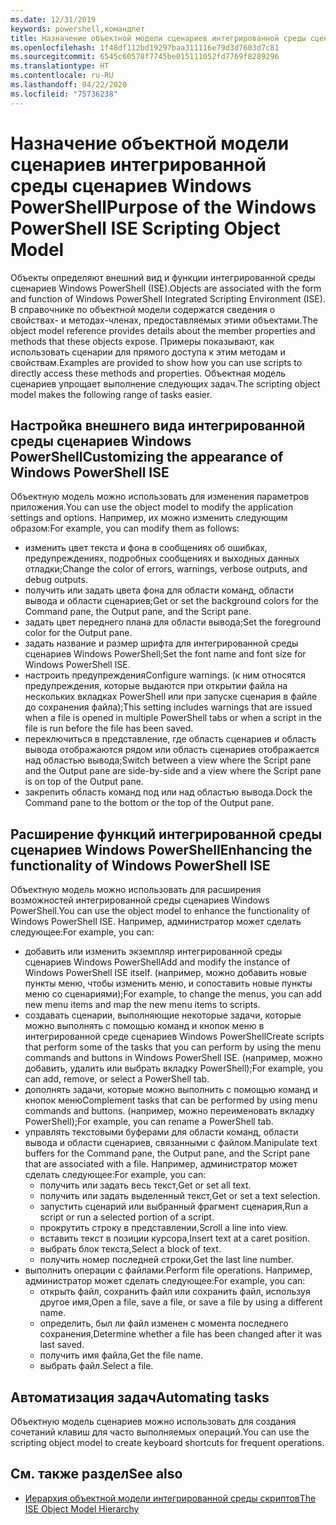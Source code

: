 ```yaml
---
ms.date: 12/31/2019
keywords: powershell,командлет
title: Назначение объектной модели сценариев интегрированной среды сценариев Windows PowerShell
ms.openlocfilehash: 1f48df112bd19297baa311116e79d3d7603d7c81
ms.sourcegitcommit: 6545c60578f7745be015111052fd7769f8289296
ms.translationtype: HT
ms.contentlocale: ru-RU
ms.lasthandoff: 04/22/2020
ms.locfileid: "75736238"
---
```

# <a name="purpose-of-the-windows-powershell-ise-scripting-object-model"></a><span data-ttu-id="5440f-103">Назначение объектной модели сценариев интегрированной среды сценариев Windows PowerShell</span><span class="sxs-lookup"><span data-stu-id="5440f-103">Purpose of the Windows PowerShell ISE Scripting Object Model</span></span>

<span data-ttu-id="5440f-104">Объекты определяют внешний вид и функции интегрированной среды сценариев Windows PowerShell (ISE).</span><span class="sxs-lookup"><span data-stu-id="5440f-104">Objects are associated with the form and function of Windows PowerShell Integrated Scripting Environment (ISE).</span></span> <span data-ttu-id="5440f-105">В справочнике по объектной модели содержатся сведения о свойствах- и методах-членах, предоставляемых этими объектами.</span><span class="sxs-lookup"><span data-stu-id="5440f-105">The object model reference provides details about the member properties and methods that these objects expose.</span></span> <span data-ttu-id="5440f-106">Примеры показывают, как использовать сценарии для прямого доступа к этим методам и свойствам.</span><span class="sxs-lookup"><span data-stu-id="5440f-106">Examples are provided to show how you can use scripts to directly access these methods and properties.</span></span> <span data-ttu-id="5440f-107">Объектная модель сценариев упрощает выполнение следующих задач.</span><span class="sxs-lookup"><span data-stu-id="5440f-107">The scripting object model makes the following range of tasks easier.</span></span>

## <a name="customizing-the-appearance-of-windows-powershell-ise"></a><span data-ttu-id="5440f-108">Настройка внешнего вида интегрированной среды сценариев Windows PowerShell</span><span class="sxs-lookup"><span data-stu-id="5440f-108">Customizing the appearance of Windows PowerShell ISE</span></span>

<span data-ttu-id="5440f-109">Объектную модель можно использовать для изменения параметров приложения.</span><span class="sxs-lookup"><span data-stu-id="5440f-109">You can use the object model to modify the application settings and options.</span></span> <span data-ttu-id="5440f-110">Например, их можно изменить следующим образом:</span><span class="sxs-lookup"><span data-stu-id="5440f-110">For example, you can modify them as follows:</span></span>

- <span data-ttu-id="5440f-111">изменить цвет текста и фона в сообщениях об ошибках, предупреждениях, подробных сообщениях и выходных данных отладки;</span><span class="sxs-lookup"><span data-stu-id="5440f-111">Change the color of errors, warnings, verbose outputs, and debug outputs.</span></span>
- <span data-ttu-id="5440f-112">получить или задать цвета фона для области команд, области вывода и области сценариев;</span><span class="sxs-lookup"><span data-stu-id="5440f-112">Get or set the background colors for the Command pane, the Output pane, and the Script pane.</span></span>
- <span data-ttu-id="5440f-113">задать цвет переднего плана для области вывода;</span><span class="sxs-lookup"><span data-stu-id="5440f-113">Set the foreground color for the Output pane.</span></span>
- <span data-ttu-id="5440f-114">задать название и размер шрифта для интегрированной среды сценариев Windows PowerShell;</span><span class="sxs-lookup"><span data-stu-id="5440f-114">Set the font name and font size for Windows PowerShell ISE.</span></span>
- <span data-ttu-id="5440f-115">настроить предупреждения</span><span class="sxs-lookup"><span data-stu-id="5440f-115">Configure warnings.</span></span> <span data-ttu-id="5440f-116">(к ним относятся предупреждения, которые выдаются при открытии файла на нескольких вкладках PowerShell или при запуске сценария в файле до сохранения файла);</span><span class="sxs-lookup"><span data-stu-id="5440f-116">This setting includes warnings that are issued when a file is opened in multiple PowerShell tabs or when a script in the file is run before the file has been saved.</span></span>
- <span data-ttu-id="5440f-117">переключиться в представление, где область сценариев и область вывода отображаются рядом или область сценариев отображается над областью вывода;</span><span class="sxs-lookup"><span data-stu-id="5440f-117">Switch between a view where the Script pane and the Output pane are side-by-side and a view where the Script pane is on top of the Output pane.</span></span>
- <span data-ttu-id="5440f-118">закрепить область команд под или над областью вывода.</span><span class="sxs-lookup"><span data-stu-id="5440f-118">Dock the Command pane to the bottom or the top of the Output pane.</span></span>

## <a name="enhancing-the-functionality-of-windows-powershell-ise"></a><span data-ttu-id="5440f-119">Расширение функций интегрированной среды сценариев Windows PowerShell</span><span class="sxs-lookup"><span data-stu-id="5440f-119">Enhancing the functionality of Windows PowerShell ISE</span></span>

<span data-ttu-id="5440f-120">Объектную модель можно использовать для расширения возможностей интегрированной среды сценариев Windows PowerShell.</span><span class="sxs-lookup"><span data-stu-id="5440f-120">You can use the object model to enhance the functionality of Windows PowerShell ISE.</span></span> <span data-ttu-id="5440f-121">Например, администратор может сделать следующее:</span><span class="sxs-lookup"><span data-stu-id="5440f-121">For example, you can:</span></span>

- <span data-ttu-id="5440f-122">добавить или изменить экземпляр интегрированной среды сценариев Windows PowerShell</span><span class="sxs-lookup"><span data-stu-id="5440f-122">Add and modify the instance of Windows PowerShell ISE itself.</span></span> <span data-ttu-id="5440f-123">(например, можно добавить новые пункты меню, чтобы изменить меню, и сопоставить новые пункты меню со сценариями);</span><span class="sxs-lookup"><span data-stu-id="5440f-123">For example, to change the menus, you can add new menu items and map the new menu items to scripts.</span></span>
- <span data-ttu-id="5440f-124">создавать сценарии, выполняющие некоторые задачи, которые можно выполнять с помощью команд и кнопок меню в интегрированной среде сценариев Windows PowerShell</span><span class="sxs-lookup"><span data-stu-id="5440f-124">Create scripts that perform some of the tasks that you can perform by using the menu commands and buttons in Windows PowerShell ISE.</span></span> <span data-ttu-id="5440f-125">(например, можно добавить, удалить или выбрать вкладку PowerShell);</span><span class="sxs-lookup"><span data-stu-id="5440f-125">For example, you can add, remove, or select a PowerShell tab.</span></span>
- <span data-ttu-id="5440f-126">дополнять задачи, которые можно выполнить с помощью команд и кнопок меню</span><span class="sxs-lookup"><span data-stu-id="5440f-126">Complement tasks that can be performed by using menu commands and buttons.</span></span> <span data-ttu-id="5440f-127">(например, можно переименовать вкладку PowerShell);</span><span class="sxs-lookup"><span data-stu-id="5440f-127">For example, you can rename a PowerShell tab.</span></span>
- <span data-ttu-id="5440f-128">управлять текстовыми буферами для области команд, области вывода и области сценариев, связанными с файлом.</span><span class="sxs-lookup"><span data-stu-id="5440f-128">Manipulate text buffers for the Command pane, the Output pane, and the Script pane that are associated with a file.</span></span> <span data-ttu-id="5440f-129">Например, администратор может сделать следующее:</span><span class="sxs-lookup"><span data-stu-id="5440f-129">For example, you can:</span></span>
  - <span data-ttu-id="5440f-130">получить или задать весь текст,</span><span class="sxs-lookup"><span data-stu-id="5440f-130">Get or set all text.</span></span>
  - <span data-ttu-id="5440f-131">получить или задать выделенный текст,</span><span class="sxs-lookup"><span data-stu-id="5440f-131">Get or set a text selection.</span></span>
  - <span data-ttu-id="5440f-132">запустить сценарий или выбранный фрагмент сценария,</span><span class="sxs-lookup"><span data-stu-id="5440f-132">Run a script or run a selected portion of a script.</span></span>
  - <span data-ttu-id="5440f-133">прокрутить строку в представлении,</span><span class="sxs-lookup"><span data-stu-id="5440f-133">Scroll a line into view.</span></span>
  - <span data-ttu-id="5440f-134">вставить текст в позиции курсора,</span><span class="sxs-lookup"><span data-stu-id="5440f-134">Insert text at a caret position.</span></span>
  - <span data-ttu-id="5440f-135">выбрать блок текста,</span><span class="sxs-lookup"><span data-stu-id="5440f-135">Select a block of text.</span></span>
  - <span data-ttu-id="5440f-136">получить номер последней строки,</span><span class="sxs-lookup"><span data-stu-id="5440f-136">Get the last line number.</span></span>
- <span data-ttu-id="5440f-137">выполнить операции с файлами.</span><span class="sxs-lookup"><span data-stu-id="5440f-137">Perform file operations.</span></span> <span data-ttu-id="5440f-138">Например, администратор может сделать следующее:</span><span class="sxs-lookup"><span data-stu-id="5440f-138">For example, you can:</span></span>
  - <span data-ttu-id="5440f-139">открыть файл, сохранить файл или сохранить файл, используя другое имя,</span><span class="sxs-lookup"><span data-stu-id="5440f-139">Open a file, save a file, or save a file by using a different name.</span></span>
  - <span data-ttu-id="5440f-140">определить, был ли файл изменен с момента последнего сохранения,</span><span class="sxs-lookup"><span data-stu-id="5440f-140">Determine whether a file has been changed after it was last saved.</span></span>
  - <span data-ttu-id="5440f-141">получить имя файла,</span><span class="sxs-lookup"><span data-stu-id="5440f-141">Get the file name.</span></span>
  - <span data-ttu-id="5440f-142">выбрать файл.</span><span class="sxs-lookup"><span data-stu-id="5440f-142">Select a file.</span></span>

## <a name="automating-tasks"></a><span data-ttu-id="5440f-143">Автоматизация задач</span><span class="sxs-lookup"><span data-stu-id="5440f-143">Automating tasks</span></span>

<span data-ttu-id="5440f-144">Объектную модель сценариев можно использовать для создания сочетаний клавиш для часто выполняемых операций.</span><span class="sxs-lookup"><span data-stu-id="5440f-144">You can use the scripting object model to create keyboard shortcuts for frequent operations.</span></span>

## <a name="see-also"></a><span data-ttu-id="5440f-145">См. также раздел</span><span class="sxs-lookup"><span data-stu-id="5440f-145">See also</span></span>

- [<span data-ttu-id="5440f-146">Иерархия объектной модели интегрированной среды скриптов</span><span class="sxs-lookup"><span data-stu-id="5440f-146">The ISE Object Model Hierarchy</span></span>](The-ISE-Object-Model-Hierarchy.md)
